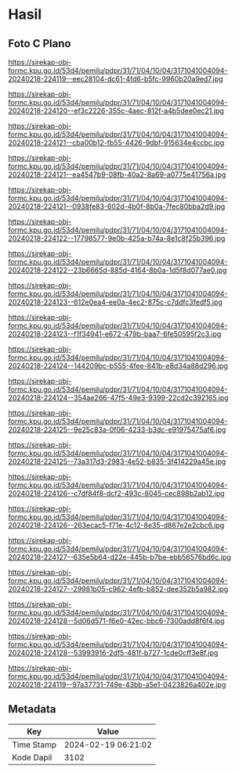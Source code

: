 # Hasil

## Foto C Plano

https://sirekap-obj-formc.kpu.go.id/53d4/pemilu/pdpr/31/71/04/10/04/3171041004094-20240218-224119--eec28104-dc61-4fd6-b5fc-9960b20a9ed7.jpg

https://sirekap-obj-formc.kpu.go.id/53d4/pemilu/pdpr/31/71/04/10/04/3171041004094-20240218-224120--ef3c2226-355c-4aec-812f-a4b5dee0ec21.jpg

https://sirekap-obj-formc.kpu.go.id/53d4/pemilu/pdpr/31/71/04/10/04/3171041004094-20240218-224121--cba00b12-fb55-4426-9dbf-915634e4ccbc.jpg

https://sirekap-obj-formc.kpu.go.id/53d4/pemilu/pdpr/31/71/04/10/04/3171041004094-20240218-224121--ea4547b9-08fb-40a2-8a69-a0775e41756a.jpg

https://sirekap-obj-formc.kpu.go.id/53d4/pemilu/pdpr/31/71/04/10/04/3171041004094-20240218-224121--0938fe83-602d-4b0f-8b0a-7fec80bba2d9.jpg

https://sirekap-obj-formc.kpu.go.id/53d4/pemilu/pdpr/31/71/04/10/04/3171041004094-20240218-224122--17798577-9e0b-425a-b74a-8e1c8f25b396.jpg

https://sirekap-obj-formc.kpu.go.id/53d4/pemilu/pdpr/31/71/04/10/04/3171041004094-20240218-224122--23b6665d-885d-4164-8b0a-1d5f8d077ae0.jpg

https://sirekap-obj-formc.kpu.go.id/53d4/pemilu/pdpr/31/71/04/10/04/3171041004094-20240218-224123--612e0ea4-ee0a-4ec2-875c-c7ddfc3fedf5.jpg

https://sirekap-obj-formc.kpu.go.id/53d4/pemilu/pdpr/31/71/04/10/04/3171041004094-20240218-224123--f1f34941-e672-479b-baa7-6fe50595f2c3.jpg

https://sirekap-obj-formc.kpu.go.id/53d4/pemilu/pdpr/31/71/04/10/04/3171041004094-20240218-224124--144209bc-b555-4fee-841b-e8d34a88d296.jpg

https://sirekap-obj-formc.kpu.go.id/53d4/pemilu/pdpr/31/71/04/10/04/3171041004094-20240218-224124--354ae266-47f5-49e3-9399-22cd2c392165.jpg

https://sirekap-obj-formc.kpu.go.id/53d4/pemilu/pdpr/31/71/04/10/04/3171041004094-20240218-224125--9e25c83a-0f06-4233-b3dc-e91975475af6.jpg

https://sirekap-obj-formc.kpu.go.id/53d4/pemilu/pdpr/31/71/04/10/04/3171041004094-20240218-224125--73a317d3-2983-4e52-b835-3f414229a45e.jpg

https://sirekap-obj-formc.kpu.go.id/53d4/pemilu/pdpr/31/71/04/10/04/3171041004094-20240218-224126--c7df84f8-dcf2-493c-8045-cec898b2ab12.jpg

https://sirekap-obj-formc.kpu.go.id/53d4/pemilu/pdpr/31/71/04/10/04/3171041004094-20240218-224126--263ecac5-f71e-4c12-8e35-d867e2e2cbc6.jpg

https://sirekap-obj-formc.kpu.go.id/53d4/pemilu/pdpr/31/71/04/10/04/3171041004094-20240218-224127--635e5b64-d22e-445b-b7be-ebb56576bd6c.jpg

https://sirekap-obj-formc.kpu.go.id/53d4/pemilu/pdpr/31/71/04/10/04/3171041004094-20240218-224127--29981b05-c962-4efb-b852-dee352b5a982.jpg

https://sirekap-obj-formc.kpu.go.id/53d4/pemilu/pdpr/31/71/04/10/04/3171041004094-20240218-224128--5d06d571-f6e0-42ec-bbc6-7300add8f6f4.jpg

https://sirekap-obj-formc.kpu.go.id/53d4/pemilu/pdpr/31/71/04/10/04/3171041004094-20240218-224128--53993916-2df5-481f-b727-1cde0cff3e8f.jpg

https://sirekap-obj-formc.kpu.go.id/53d4/pemilu/pdpr/31/71/04/10/04/3171041004094-20240218-224119--97a37731-749e-43bb-a5e1-0423826a402e.jpg


## Metadata

| Key        | Value               |
| ---------- | ------------------- |
| Time Stamp | 2024-02-19 06:21:02 |
| Kode Dapil | 3102                |



